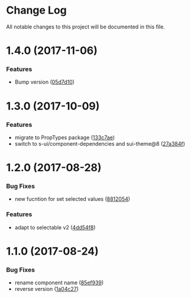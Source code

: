 # Change Log

All notable changes to this project will be documented in this file.

<a name="1.4.0"></a>
# 1.4.0 (2017-11-06)


### Features

* Bump version ([05d7d10](https://github.com/SUI-Components/sui-components/commit/05d7d10))



<a name="1.3.0"></a>
# 1.3.0 (2017-10-09)


### Features

* migrate to PropTypes package ([133c7ae](https://github.com/SUI-Components/sui-components/commit/133c7ae))
* switch to s-ui/component-dependencies and sui-theme@8 ([27a384f](https://github.com/SUI-Components/sui-components/commit/27a384f))



<a name="1.2.0"></a>
# 1.2.0 (2017-08-28)


### Bug Fixes

* new fucntion for set selected values ([8812054](https://github.com/SUI-Components/sui-components/commit/8812054))


### Features

* adapt to selectable v2 ([4dd54f8](https://github.com/SUI-Components/sui-components/commit/4dd54f8))



<a name="1.1.0"></a>
# 1.1.0 (2017-08-24)


### Bug Fixes

* rename component name ([85ef939](https://github.com/SUI-Components/sui-components/commit/85ef939))
* reverse version ([1a04c27](https://github.com/SUI-Components/sui-components/commit/1a04c27))



